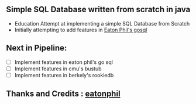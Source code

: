 ## Simple SQL Database written from scratch in java

- Education Attempt at implementing a simple SQL Database from Scratch
- Initially attempting to add features in [Eaton Phil's gosql](https://github.com/eatonphil/gosql/)

## Next in Pipeline:

 - [ ] Implement features in eaton phil's go sql
 - [ ] Implement features in cmu's bustub
 - [ ] Implement features in berkely's rookiedb

## Thanks and Credits : [eatonphil](https://github.com/eatonphil)